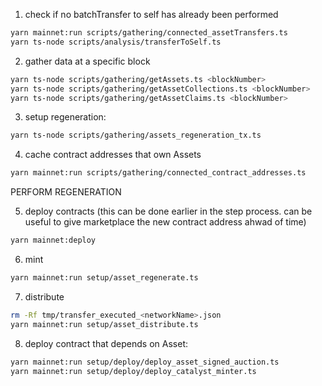 1. check if no batchTransfer to self has already been performed

```sh
yarn mainnet:run scripts/gathering/connected_assetTransfers.ts
yarn ts-node scripts/analysis/transferToSelf.ts
```

2. gather data at a specific block

```sh
yarn ts-node scripts/gathering/getAssets.ts <blockNumber>
yarn ts-node scripts/gathering/getAssetCollections.ts <blockNumber>
yarn ts-node scripts/gathering/getAssetClaims.ts <blockNumber>
```

3. setup regeneration:

```sh
yarn ts-node scripts/gathering/assets_regeneration_tx.ts
```

4. cache contract addresses that own Assets

```sh
yarn mainnet:run scripts/gathering/connected_contract_addresses.ts
```

PERFORM REGENERATION

5. deploy contracts (this can be done earlier in the step process. can be useful to give marketplace the new contract address ahwad of time)

```sh
yarn mainnet:deploy
```

6. mint

```sh
yarn mainnet:run setup/asset_regenerate.ts
```

7. distribute

```sh
rm -Rf tmp/transfer_executed_<networkName>.json
yarn mainnet:run setup/asset_distribute.ts
```

8. deploy contract that depends on Asset:

```sh
yarn mainnet:run setup/deploy/deploy_asset_signed_auction.ts
yarn mainnet:run setup/deploy/deploy_catalyst_minter.ts
```
